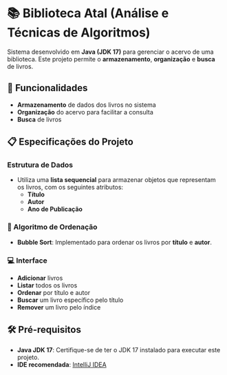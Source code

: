 
# 📚 Biblioteca Atal (Análise e Técnicas de Algoritmos)

Sistema desenvolvido em **Java (JDK 17)** para gerenciar o acervo de uma biblioteca. Este projeto permite o **armazenamento**, **organização** e **busca** de livros.

## 🚀 Funcionalidades

- **Armazenamento** de dados dos livros no sistema
- **Organização** do acervo para facilitar a consulta
- **Busca** de livros

## 📋 Especificações do Projeto

### Estrutura de Dados

- Utiliza uma **lista sequencial** para armazenar objetos que representam os livros, com os seguintes atributos:
  - **Título** 
  - **Autor**
  - **Ano de Publicação**

### 🔄 Algoritmo de Ordenação

- **Bubble Sort**: Implementado para ordenar os livros por **título** e **autor**.

### 💻 Interface

  - **Adicionar** livros 
  - **Listar** todos os livros
  - **Ordenar** por título e autor
  - **Buscar** um livro específico pelo título
  - **Remover** um livro pelo índice

## 🛠️ Pré-requisitos

- **Java JDK 17**: Certifique-se de ter o JDK 17 instalado para executar este projeto.
- **IDE recomendada**: [IntelliJ IDEA](https://www.jetbrains.com/idea/) 
